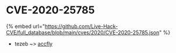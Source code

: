 # CVE-2020-25785
{% embed url="https://github.com/Live-Hack-CVE/full_database/blob/main/cves/2020/CVE-2020-25785.json" %}

* tezeb ~> [accfly](https://www.alice-snow.ru/2020/database/cve-2020-25785/accfly-tezeb)